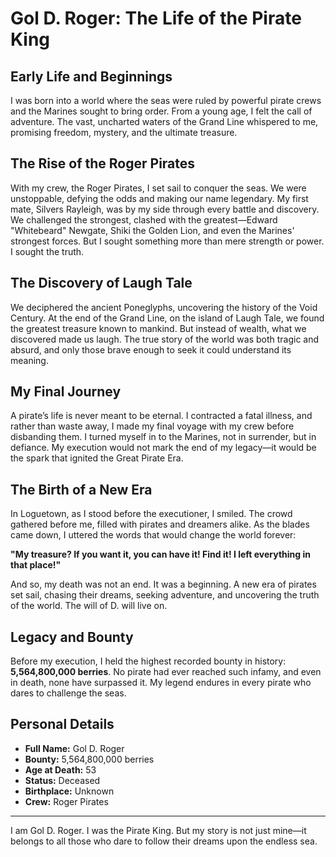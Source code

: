 # Gol D. Roger: The Life of the Pirate King

## Early Life and Beginnings

I was born into a world where the seas were ruled by powerful pirate crews and the Marines sought to bring order. From a young age, I felt the call of adventure. The vast, uncharted waters of the Grand Line whispered to me, promising freedom, mystery, and the ultimate treasure.

## The Rise of the Roger Pirates

With my crew, the Roger Pirates, I set sail to conquer the seas. We were unstoppable, defying the odds and making our name legendary. My first mate, Silvers Rayleigh, was by my side through every battle and discovery. We challenged the strongest, clashed with the greatest—Edward "Whitebeard" Newgate, Shiki the Golden Lion, and even the Marines' strongest forces. But I sought something more than mere strength or power. I sought the truth.

## The Discovery of Laugh Tale

We deciphered the ancient Poneglyphs, uncovering the history of the Void Century. At the end of the Grand Line, on the island of Laugh Tale, we found the greatest treasure known to mankind. But instead of wealth, what we discovered made us laugh. The true story of the world was both tragic and absurd, and only those brave enough to seek it could understand its meaning.

## My Final Journey

A pirate’s life is never meant to be eternal. I contracted a fatal illness, and rather than waste away, I made my final voyage with my crew before disbanding them. I turned myself in to the Marines, not in surrender, but in defiance. My execution would not mark the end of my legacy—it would be the spark that ignited the Great Pirate Era.

## The Birth of a New Era

In Loguetown, as I stood before the executioner, I smiled. The crowd gathered before me, filled with pirates and dreamers alike. As the blades came down, I uttered the words that would change the world forever:

**"My treasure? If you want it, you can have it! Find it! I left everything in that place!"**

And so, my death was not an end. It was a beginning. A new era of pirates set sail, chasing their dreams, seeking adventure, and uncovering the truth of the world. The will of D. will live on.

## Legacy and Bounty

Before my execution, I held the highest recorded bounty in history: **5,564,800,000 berries**. No pirate had ever reached such infamy, and even in death, none have surpassed it. My legend endures in every pirate who dares to challenge the seas.

## Personal Details

- **Full Name:** Gol D. Roger
- **Bounty:** 5,564,800,000 berries
- **Age at Death:** 53
- **Status:** Deceased
- **Birthplace:** Unknown
- **Crew:** Roger Pirates

---

I am Gol D. Roger. I was the Pirate King. But my story is not just mine—it belongs to all those who dare to follow their dreams upon the endless sea.
